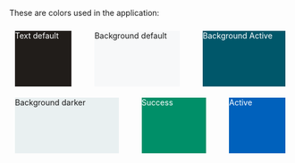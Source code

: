 These are colors used in the application:

<div class="columns">
  <div class="column has-text-centered is-uppercase"
    style="height: 100px; background-color: #211D1A; margin: 10px; color: #fff;"
    >
    Text default
  </div>
  <div class="column has-text-centered is-uppercase"
    style="height: 100px; background-color: #F7F8F9; margin: 10px;"
    >
    Background default
  </div>
  <div class="column has-text-centered is-uppercase"
    style="height: 100px; background-color: #00576A; margin: 10px; color: #fff;"
    >
    Background Active
  </div>
</div>
<div class="columns">
  <div class="column has-text-centered is-uppercase"
    style="height: 100px; background-color: rgba(0,87,106,0.08); margin: 10px;"
    >
    Background darker
  </div>
  <div class="column has-text-centered is-uppercase"
    style="height: 100px; background-color: #008F68; margin: 10px; color: #fff;"
    >
    Success
  </div>
  <div class="column has-text-centered is-uppercase"
    style="height: 100px; background-color: #0061BC; margin: 10px; color: #fff;"
    >
    Active
  </div>
</div>

